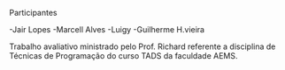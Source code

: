 Participantes 

-Jair Lopes
-Marcell Alves
-Luigy
-Guilherme H.vieira

Trabalho avaliativo ministrado pelo Prof. Richard referente a disciplina de Técnicas de Programação do curso TADS da faculdade AEMS.
